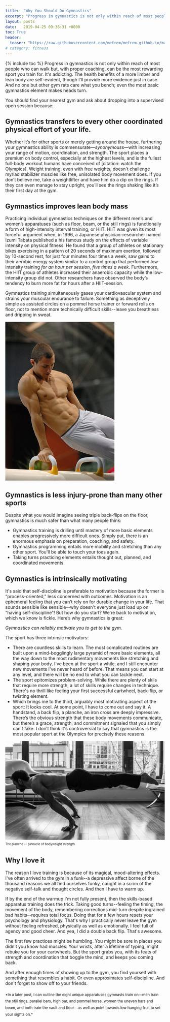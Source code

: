 ```yaml
---
title:  "Why You Should Do Gymnastics"
excerpt: "Progress in gymnastics is not only within reach of most people who can walk but, with proper coaching, can be the most rewarding sport you train for."
layout: posts
date:   2019-04-25 09:36:31 +0000
toc: True
header:
  teaser: "https://raw.githubusercontent.com/mefrem/mefrem.github.io/master/assets/images/why_you_should_do_gymnastics/planche.jpg"
# category: fitness
---
```

{% include toc %}
Progress in gymnastics is not only within reach of most people who can walk but, with proper coaching, can be the most rewarding sport you train for. It's addicting. The health benefits of a more limber and lean body are self-evident, though I'll provide more evidence just in case. And no one but other gym rats care what you bench; even the most basic gymnastics element makes heads turn.

You should find your nearest gym and ask about dropping into a supervised open session because:

## Gymnastics transfers to every other coordinated physical effort of your life.

Whether it’s for other sports or merely getting around the house, furthering your gymnastics ability is commensurate—*synonymous*s—with increasing your range of motion, coordination, and strength. The sport places a premium on body control, especially at the highest levels, and is the fullest full-body workout humans have conceived of [citation: watch the Olympics]. Weight training, even with free weights, doesn't challenge myriad stabilizer muscles like free, unisolated body movement does. If you don’t believe me, take a weightlifter and have him do a dip on the rings. If they can even manage to stay upright, you’ll see the rings shaking like it’s their first day at the gym.

## Gymnastics improves lean body mass

Practicing individual gymnastics techniques on the different men’s and women’s apparatuses (such as floor, beam, or the still rings) is functionally a form of high-intensity interval training, or HIIT. HIIT was given its most forceful argument when, in 1996, a Japanese physician-researcher named Izumi Tabata published a his famous study on the effects of variable intensity on physical fitness. He found that a group of athletes on stationary bikes exercising in a pattern of 20 seconds of maximum exertion, followed by 10-second rest, for just four minutes four times a week, saw gains to their aerobic energy system similar to a control group that performed low-intensity training *for an hour per session*, *five times a week*. Furthermore, the HIIT group of athletes increased their anaerobic capacity while the low-intensity group did not. Other researchers have observed the body’s tendency to burn more fat for hours after a HIIT-session. 

<!-- 

Old image with syntax that I'll leave for reference
<center>
<img src="/assets/images/why_you_should_do_gymnastics/circle-drill.gif" alt='"Mushroom" circle drills'>
<br>
<small>Bucket-assisted circles on a "mushroom" trainer</small>
</center>
<br>
 -->

Gymnastics training simultaneously gases your cardiovascular system and strains your muscular endurance to failure. Something as deceptively simple as assisted circles on a pommel horse trainer or forward rolls on floor, not to mention more technically difficult skills--leave you breathless and dripping in sweat. 

![Male gymnast on pommel horse](/assets/images/why_you_should_do_gymnastics/male-gymnast-body.jpg "Male gymnast on pommel horse")


## Gymnastics is less injury-prone than many other sports

Despite what you would imagine seeing triple back-flips on the floor, gymnastics is much safer than what many people think:

- Gymnastics training is drilling until mastery of more basic elements enables progressively more difficult ones. Simply put, there is an enormous emphasis on preparation, coaching, and safety.
- Gymnastics programming entails more mobility and stretching than any other sport. You'll be able to touch your toes again.
- Taking turns practicing elements entails thought out, planned, and coordinated movements. 

## Gymnastics is intrinsically motivating

It's said that self-discipline is preferable to motivation because the former is “process-oriented," less concerned with outcomes. Motivation is an ephemeral feeling that you can’t rely on for durable change in your life. That sounds sensible like sensible--why doesn't everyone just load up on “having self-discipline”! But how do you start? We're back to motivation, which we know is fickle. Here’s why gymnastics is great:

*Gymnastics can reliably motivate you to get to the gym.*

The sport has three intrinsic motivators:

- There are countless skills to learn. The most complicated routines are built upon a mind-bogglingly large pyramid of more basic elements, all the way down to the most rudimentary movements like stretching and shaping your body. I've been at the sport a while, and I still encounter new movements I've never heard of before. That means you can start at any level, and there will be no end to what you can tackle next.
- The sport epitomizes problem-solving. While there are plenty of sklls that require more strength, a lot of skills require changes in technique. There's no thrill like feeling your first successful cartwheel, back-flip, or twisting element. 
- Which brings me to the third, arguably most motivating aspect of the sport: It looks cool. At some point, I have to come out and say it. A handstand, a back flip, a planche, an iron cross are deeply impressive. There’s the obvious strength that these body movements communicate, but there’s a grace, strength, and commitment signaled that you simply can’t fake. I don’t think it's controversial to say that gymnastics is the most popular sport at the Olympics for precisely these reasons.

![Planche](/assets/images/why_you_should_do_gymnastics/planche.jpg "Planche, the pinnacle of bodyweight strength")
<sup><sub>The planche -- pinnacle of bodyweight strength</sub></sup>

## Why I love it

The reason I love training is because of its magical, mood-altering effects. I've often arrived to the gym in a funk--a depressive affect borne of the thousand reasons we all find ourselves funky, caught in a scrim of the negative self-talk and thought circles. And then I have to warm up. 

If by the end of the warmup I'm not fully present, then the skills-based apparatus training does the trick. Taking good turns--feeling the timing, the movement of the body, remembering corrections mid-turn despite ingrained bad habits--requires total focus. Doing that for a few hours resets your psychology and physiology. That's why I practically never leave the gym without feeling refreshed, physically as well as emotionally. I feel full of agency and good cheer. And yea, I did a double back flip. That's awesome.

The first few practices might be humbling. You might be sore in places you didn’t you know had muscles. Your wrists, after a lifetime of typing, might rebuke you for your cartwheels. But the sport grabs you, with its feats of strength and coordination that boggle the mind, and keeps you coming back.

And after enough times of showing up to the gym, you find yourself with something that resembles a habit. Or even approximates self-discipline. And don't forget to show off to your friends.

<sub>
*In a later post, I can outline the eight unique apparatuses gymnasts train on—men train the still rings, parallel bars, high bar, and pommel horse, women the uneven bars and beam, and both train the vault and floor—as well as point towards low hanging fruit to set your sights on.*</sub>
